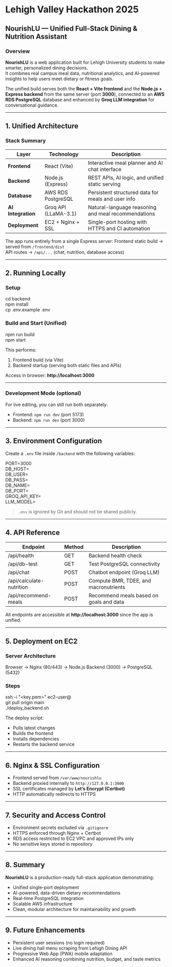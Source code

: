 # Lehigh Valley Hackathon 2025

## NourishLU — Unified Full-Stack Dining & Nutrition Assistant

### Overview
**NourishLU** is a web application built for Lehigh University students to make smarter, personalized dining decisions.  
It combines real campus meal data, nutritional analytics, and AI-powered insights to help users meet dietary or fitness goals.

The unified build serves both the **React + Vite frontend** and the **Node.js + Express backend** from the same server (port **3000**), connected to an **AWS RDS PostgreSQL** database and enhanced by **Groq LLM integration** for conversational guidance.

---

## 1. Unified Architecture

### Stack Summary
| Layer | Technology | Description |
|--------|-------------|-------------|
| **Frontend** | React (Vite) | Interactive meal planner and AI chat interface |
| **Backend** | Node.js (Express) | REST APIs, AI logic, and unified static serving |
| **Database** | AWS RDS PostgreSQL | Persistent structured data for meals and user info |
| **AI Integration** | Groq API (LLaMA-3.1) | Natural-language reasoning and meal recommendations |
| **Deployment** | EC2 + Nginx + SSL | Single-port hosting with HTTPS and CI automation |

The app runs entirely from a single Express server:
Frontend static build → served from `/frontend/dist`  
API routes → `/api/...` (chat, nutrition, database access)

---

## 2. Running Locally

### Setup
cd backend  
npm install  
cp .env.example .env  

### Build and Start (Unified)
npm run build  
npm start  

This performs:
1. Frontend build (via Vite)
2. Backend startup (serving both static files and APIs)

Access in browser: **http://localhost:3000**

---

### Development Mode (optional)
For live editing, you can still run both separately:
- Frontend: `npm run dev` (port 5173)
- Backend: `npm run dev` (port 3000)

---

## 3. Environment Configuration

Create a `.env` file inside `/backend` with the following variables:

PORT=3000  
DB_HOST=  
DB_USER=  
DB_PASS=  
DB_NAME=  
DB_PORT=  
GROQ_API_KEY=  
LLM_MODEL=  

> `.env` is ignored by Git and should not be shared publicly.

---

## 4. API Reference

| Endpoint | Method | Description |
|-----------|---------|-------------|
| /api/health | GET | Backend health check |
| /api/db-test | GET | Test PostgreSQL connectivity |
| /api/chat | POST | Chatbot endpoint (Groq LLM) |
| /api/calculate-nutrition | POST | Compute BMR, TDEE, and macronutrients |
| /api/recommend-meals | POST | Recommend meals based on goals and data |

All endpoints are accessible at **http://localhost:3000** since the app is unified.

---

## 5. Deployment on EC2

### Server Architecture
Browser → Nginx (80/443) → Node.js Backend (3000) → PostgreSQL (5432)

### Steps
ssh -i "<key.pem>" ec2-user@<server-address>  
git pull origin main  
./deploy_backend.sh  

The deploy script:
- Pulls latest changes  
- Builds the frontend  
- Installs dependencies  
- Restarts the backend service  

---

## 6. Nginx & SSL Configuration

- Frontend served from `/var/www/nourishlu`
- Backend proxied internally to `http://127.0.0.1:3000`
- SSL certificates managed by **Let’s Encrypt (Certbot)**
- HTTP automatically redirects to HTTPS

---

## 7. Security and Access Control

- Environment secrets excluded via `.gitignore`
- HTTPS enforced through Nginx + Certbot
- RDS access restricted to EC2 VPC and approved IPs only
- No sensitive keys stored in repository

---

## 8. Summary

**NourishLU** is a production-ready full-stack application demonstrating:
- Unified single-port deployment  
- AI-powered, data-driven dietary recommendations  
- Real-time PostgreSQL integration  
- Scalable AWS infrastructure  
- Clean, modular architecture for maintainability and growth  

---

## 9. Future Enhancements
- Persistent user sessions (no login required)  
- Live dining hall menu scraping from Lehigh Dining API  
- Progressive Web App (PWA) mobile adaptation  
- Enhanced AI reasoning combining nutrition, budget, and taste metrics